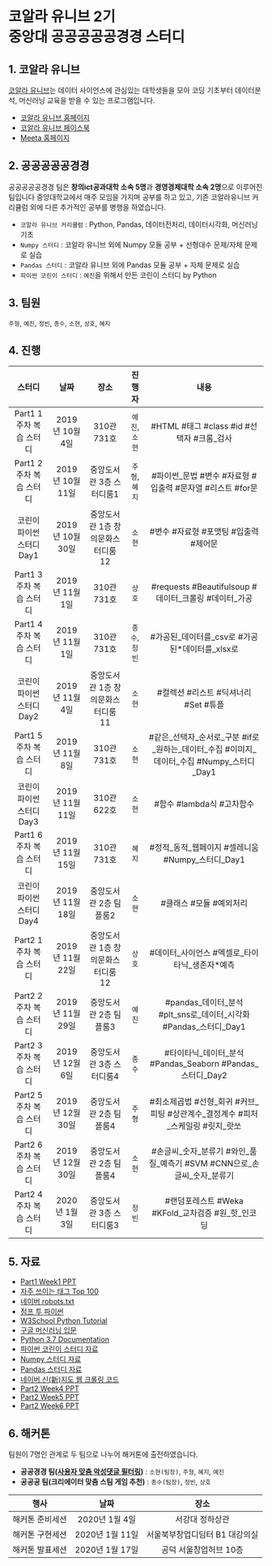 # 코알라 유니브 2기 <br/>중앙대 공공공공공경경 스터디

## 1. 코알라 유니브

[코알라 유니브](https://coalastudy.com/p/%EC%BD%94%EC%95%8C%EB%9D%BC%EC%9C%A0%EB%8B%88%EB%B8%8C)는 데이터 사이언스에 관심있는 대학생들을 모아 코딩 기초부터 데이터분석, 머신러닝 교육을 받을 수 있는 프로그램입니다.

- [코알라 유니브 홈페이지](https://coalastudy.com/)
- [코알라 유니브 페이스북](https://www.facebook.com/coalastudy/)
- [Meeta 홈페이지](https://meeta.io/)

## 2. 공공공공공경경

공공공공공경경 팀은 **창의ict공과대학 소속 5명**과 **경영경제대학 소속 2명**으로 이루어진 팀입니다 중앙대학교에서 매주 모임을 가지며 공부를 하고 있고, 기존 코알라유니브 커리큘럼 외에 다른 추가적인 공부를 병행을 하였습니다.

- `코알라 유니브 커리큘럼` : Python, Pandas, 데이터전처리, 데이터시각화, 머신러닝 기초
- `Numpy 스터디` : 코알라 유니브 외에 Numpy 모듈 공부 + 선형대수 문제/자체 문제로 실습
- `Pandas 스터디` : 코알라 유니브 외에 Pandas 모듈 공부 + 자체 문제로 실습
- `파이썬 코린이 스터디` : `예진`을 위해서 만든 코린이 스터디 by Python

## 3. 팀원

`주형`, `예진`, `정빈`, `종수`, `소현`, `상호`, `혜지`

## 4. 진행

|          스터디           |       날짜       |               장소                |    진행자     |                                            내용                                            |
| :-----------------------: | :--------------: | :-------------------------------: | :-----------: | :----------------------------------------------------------------------------------------: |
|  Part1 1주차 복습 스터디  | 2019년 10월 4일  |            310관 731호            | `예진`,`소현` |                         #HTML #태그 #class #id #선택자 #크롬_검사                         |
|  Part1 2주차 복습 스터디  | 2019년 10월 11일 |     중앙도서관 3층 스터디룸1      | `주형`,`혜지` |                 #파이썬_문법 #변수 #자료형 #입출력 #문자열 #리스트 #for문                 |
| 코린이 파이썬 스터디 Day1 | 2019년 10월 30일 | 중앙도서관 1층 창의문화스터디룸12 |    `소현`     |                           #변수 #자료형 #포맷팅 #입출력 #제어문                            |
|  Part1 3주차 복습 스터디  | 2019년 11월 1일  |            310관 731호            |    `상호`     |                    #requests #Beautifulsoup #데이터_크롤링 #데이터_가공                    |
|  Part1 4주차 복습 스터디  | 2019년 11월 1일  |            310관 731호            | `종수`,`정빈` |                      #가공된_데이터를_csv로 #가공된*데이터를_xlsx로                      |
| 코린이 파이썬 스터디 Day2 | 2019년 11월 4일  | 중앙도서관 1층 창의문화스터디룸11 |    `소현`     |                            #컬렉션 #리스트 #딕셔너리 #Set #튜플                            |
|  Part1 5주차 복습 스터디  | 2019년 11월 8일  |            310관 731호            |    `소현`     | #같은_선택자_순서로_구분 #if로_원하는_데이터_수집 #이미지_데이터_수집 #Numpy_스터디_Day1 |
| 코린이 파이썬 스터디 Day3 | 2019년 11월 11일 |            310관 622호            |    `소현`     |                                 #함수 #lambda식 #고차함수                                  |
|  Part1 6주차 복습 스터디  | 2019년 11월 15일 |            310관 731호            |    `혜지`     |                     #정적_동적_웹페이지 #셀레니움 #Numpy_스터디_Day1                     |
| 코린이 파이썬 스터디 Day4 | 2019년 11월 18일 |      중앙도서관 2층 팀플룸2       |    `소현`     |                                  #클래스 #모듈 #예외처리                                   |
|  Part2 1주차 복습 스터디  | 2019년 11월 22일 | 중앙도서관 1층 창의문화스터디룸12 |    `상호`     |                       #데이터_사이언스 #엑셀로_타이타닉_생존자*예측                        |
|  Part2 2주차 복습 스터디  | 2019년 11월 29일 |      중앙도서관 2층 팀플룸3       |    `예진`     |             #pandas_데이터_분석 #plt_sns로_데이터_시각화 #Pandas_스터디\_Day1              |
|  Part2 3주차 복습 스터디  | 2019년 12월 6일  |     중앙도서관 3층 스터디룸4      |    `종수`     |                 #타이타닉_데이터_분석 #Pandas_Seaborn #Pandas_스터디_Day2                 |
|  Part2 5주차 복습 스터디  | 2019년 12월 30일 |      중앙도서관 2층 팀플룸4       |    `주형`     |      #최소제곱법 #선형_회귀 #커브_피팅 #상관계수_결정계수 #피처_스케일링 #릿지_랏쏘       |
|  Part2 6주차 복습 스터디  | 2019년 12월 30일 |      중앙도서관 2층 팀플룸4       |    `소현`     |          #손글씨_숫자_분류기 #와인_품질_예측기 #SVM #CNN으로_손글씨_숫자_분류기           |
|  Part2 4주차 복습 스터디  |  2020년 1월 3일  |     중앙도서관 3층 스터디룸3      |    `정빈`     |                     #랜덤포레스트 #Weka #KFold_교차검증 #원_핫_인코딩                     |

## 5. 자료

- [Part1 Week1 PPT](https://github.com/CoodingPenguin/coala-univ-2/blob/master/part1-data-crawling/week1/material/week1_part_3%2C4_sohyun.pdf)
- [자주 쓰이는 태그 Top 100](https://www.advancedwebranking.com/html/)
- [네이버 robots.txt](https://www.naver.com/robots.txt)
- [점프 투 파이썬](https://wikidocs.net/book/1)
- [W3School Python Tutorial](https://www.w3schools.com/python/default.asp)
- [구글 머신러닝 입문](https://developers.google.com/machine-learning/crash-course?hl=ko)
- [Python 3.7 Documentation](https://docs.python.org/ko/3.7/index.html)
- [파이썬 코린이 스터디 자료](https://github.com/CoodingPenguin/coala-univ-2/tree/master/python-beginner-study)
- [Numpy 스터디 자료](https://github.com/CoodingPenguin/coala-univ-2/tree/master/numpy-study)
- [Pandas 스터디 자료](https://github.com/CoodingPenguin/coala-univ-2/tree/master/pandas-study)
- [네이버 신(新)지도 웹 크롤링 코드](https://gist.github.com/IamGroooooot/9e682ad8d800db9a06d86954d0421e4b)
- [Part2 Week4 PPT](https://github.com/CoodingPenguin/coala-univ-2/tree/master/part2-data-science/week4/material)
- [Part2 Week5 PPT](https://github.com/CoodingPenguin/coala-univ-2/tree/master/part2-data-science/week5/material)
- [Part2 Week6 PPT](https://github.com/CoodingPenguin/coala-univ-2/tree/master/part2-data-science/week6/material)

## 6. 해커톤

팀원이 7명인 관계로 두 팀으로 나누어 해커톤에 출전하였습니다.

- **공공경경 팀([사용자 맞춤 악성댓글 필터링](https://github.com/users/IamGroooooot/projects/1))** : `소현(팀장)`, `주형`, `혜지`, `예진`
- **공공공 팀(크리에이터 맞춤 스팀 게임 추천)** : `종수(팀장)`, `정빈`, `상호`

|      행사       |      날짜       |              장소              |
| :-------------: | :-------------: | :----------------------------: |
| 해커톤 준비세션 | 2020년 1월 4일  |        서강대 정하상관         |
| 해커톤 구현세션 | 2020년 1월 11일 | 서울북부창업디딤터 B1 대강의실 |
| 해커톤 발표세션 | 2020년 1월 17일 |     공덕 서울창업허브 10층     |
